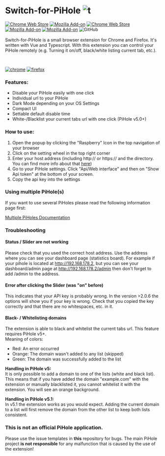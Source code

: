 # Switch-for-PiHole ![t](https://github.com/badsgahhl/pihole-browser-extension/blob/master/icon/icon-48.png?raw=true)
[![Chrome Web Store](https://img.shields.io/chrome-web-store/v/ngoafjpapneaopfkpboebcahajopcifi)](https://chrome.google.com/webstore/detail/switch-for-pihole/ngoafjpapneaopfkpboebcahajopcifi)
[![Mozilla Add-on](https://img.shields.io/amo/v/switch-for-pihole)](https://addons.mozilla.org/firefox/addon/switch-for-pihole/)
[![Chrome Web Store](https://img.shields.io/chrome-web-store/users/ngoafjpapneaopfkpboebcahajopcifi?label=chrome%20users)](https://chrome.google.com/webstore/detail/switch-for-pihole/ngoafjpapneaopfkpboebcahajopcifi)
[![Mozilla Add-on](https://img.shields.io/amo/users/switch-for-pihole?color=green&label=mozilla%20users)](https://addons.mozilla.org/firefox/addon/switch-for-pihole/)
[![Mozilla Add-on](https://img.shields.io/amo/rating/switch-for-pihole)](https://addons.mozilla.org/firefox/addon/switch-for-pihole/reviews/)
![GitHub](https://img.shields.io/github/license/badsgahhl/pihole-browser-extension)
<br><br>
Switch-for-PiHole is a small browser extension for Chrome and Firefox. It's written with Vue and Typescript. With this extension you can control your PiHole remotely (e.g. Turning it on/off, black/white listing current tab, etc.).

<br>

[![chrome](https://developer.chrome.com/webstore/images/ChromeWebStore_BadgeWBorder_v2_206x58.png)](https://chrome.google.com/webstore/detail/switch-for-pihole/ngoafjpapneaopfkpboebcahajopcifi)
[![firefox](https://cdn.glaser.casa/tp/firefox4.png)](https://addons.mozilla.org/firefox/addon/switch-for-pihole/)


### Features:
- Disable your PiHole easily with one click
- Individual url to your PiHole
- Dark Mode depending on your OS Settings
- Compact UI
- Settable default disable time
- White-/Blacklist your current tabs url with one click (PiHole v5.0+)

### How to use:

1. Open the popup by clicking the "Raspberry" Icon in the top navigation of your browser
2. Click on the setting wheel in the top right corner     
3. Enter your host address (including http:// or https:// and the directory. You can find more info about that [here](https://github.com/badsgahhl/pihole-browser-extension#status--slider-are-not-working))
4. Go to your PiHole settings. Click "Api/Web interface" and then on "Show Api token" at the bottom of your screen.
5. Copy the api key into the settings

### Using multiple PiHole(s)

If you want to use several PiHoles please read the following information page first:

[Multiple PiHoles Documentation](https://github.com/badsgahhl/pihole-browser-extension/blob/master/documentation/multiple-pihole.md)

### Troubleshooting

#### Status / Slider are not working
Please check that you used the correct host address. Use the address where you can see your dashboard page (statistics board).
For example if your pihole is located at http://192.168.178.2, but you can see your dashboard/admin page at http://192.168.178.2/admin then don't forget to add /admin to the address.

#### Error after clicking the Slider (was "on" before)

This indicates that your API key is probably wrong. In the version >2.0.6 the options will show you if your key is wrong.
Check that you copied the key correctly and that there are no whitespaces, etc. in it.

#### Black- / Whitelisting domains
The extension is able to black and whitelist the current tabs url. This feature requires PiHole v5+.
<br>Meaning of colors:
 - Red: An error occurred
 - Orange: The domain wasn't added to any list (skipped)
 - Green: The domain was successfully added to the list
 
 **Handling in PiHole v5:**
 <br>
It is only possible to add a domain to one of the lists (white and black list). This means that if you have added the domain "example.com" with the extension or manually blacklisted it, you cannot whitelist it with the extension. You will see an orange background.
 
 **Handling in PiHole v5.1:**
 <br>
 In v5.1 the extension works as you would expect. Adding the current domain to a list will first remove the domain from the other list to keep both lists consistent.


### This is not an official PiHole application.
Please use the issue templates in **this** repository for bugs. The main PiHole project **is not responsible** for any malfunction that is caused by the use of the extension!
